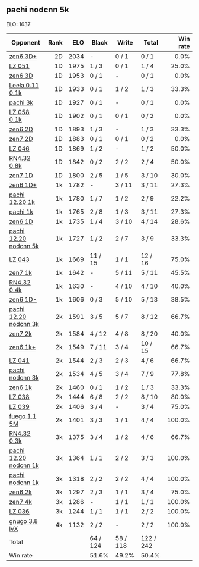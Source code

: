 ## pachi nodcnn 5k ##

ELO: 1637

Opponent | Rank | ELO | Black | Write | Total | Win rate
---------|-----:|----:|-------|-------|-------|-------:
[zen6 3D+](zen6%203D+.md) | 2D | 2034 | - | 0 / 1 | 0 / 1 | 0.0%
[LZ 051](LZ%20051.md) | 1D | 1975 | 1 / 3 | 0 / 1 | 1 / 4 | 25.0%
[zen6 3D](zen6%203D.md) | 1D | 1953 | 0 / 1 | - | 0 / 1 | 0.0%
[Leela 0.11 0.1k](Leela%200.11%200.1k.md) | 1D | 1933 | 0 / 1 | 1 / 2 | 1 / 3 | 33.3%
[pachi 3k](pachi%203k.md) | 1D | 1927 | 0 / 1 | - | 0 / 1 | 0.0%
[LZ 058 0.1k](LZ%20058%200.1k.md) | 1D | 1902 | 0 / 1 | 0 / 1 | 0 / 2 | 0.0%
[zen6 2D](zen6%202D.md) | 1D | 1893 | 1 / 3 | - | 1 / 3 | 33.3%
[zen7 2D](zen7%202D.md) | 1D | 1883 | 0 / 1 | 0 / 1 | 0 / 2 | 0.0%
[LZ 046](LZ%20046.md) | 1D | 1869 | 1 / 2 | - | 1 / 2 | 50.0%
[RN4.32 0.8k](RN4.32%200.8k.md) | 1D | 1842 | 0 / 2 | 2 / 2 | 2 / 4 | 50.0%
[zen7 1D](zen7%201D.md) | 1D | 1800 | 2 / 5 | 1 / 5 | 3 / 10 | 30.0%
[zen6 1D+](zen6%201D+.md) | 1k | 1782 | - | 3 / 11 | 3 / 11 | 27.3%
[pachi 12.20 1k](pachi%2012.20%201k.md) | 1k | 1780 | 1 / 7 | 1 / 2 | 2 / 9 | 22.2%
[pachi 1k](pachi%201k.md) | 1k | 1765 | 2 / 8 | 1 / 3 | 3 / 11 | 27.3%
[zen6 1D](zen6%201D.md) | 1k | 1735 | 1 / 4 | 3 / 10 | 4 / 14 | 28.6%
[pachi 12.20 nodcnn 5k](pachi%2012.20%20nodcnn%205k.md) | 1k | 1727 | 1 / 2 | 2 / 7 | 3 / 9 | 33.3%
[LZ 043](LZ%20043.md) | 1k | 1669 | 11 / 15 | 1 / 1 | 12 / 16 | 75.0%
[zen7 1k](zen7%201k.md) | 1k | 1642 | - | 5 / 11 | 5 / 11 | 45.5%
[RN4.32 0.4k](RN4.32%200.4k.md) | 1k | 1630 | - | 4 / 10 | 4 / 10 | 40.0%
[zen6 1D-](zen6%201D-.md) | 1k | 1606 | 0 / 3 | 5 / 10 | 5 / 13 | 38.5%
[pachi 12.20 nodcnn 3k](pachi%2012.20%20nodcnn%203k.md) | 2k | 1591 | 3 / 5 | 5 / 7 | 8 / 12 | 66.7%
[zen7 2k](zen7%202k.md) | 2k | 1584 | 4 / 12 | 4 / 8 | 8 / 20 | 40.0%
[zen6 1k+](zen6%201k+.md) | 2k | 1549 | 7 / 11 | 3 / 4 | 10 / 15 | 66.7%
[LZ 041](LZ%20041.md) | 2k | 1544 | 2 / 3 | 2 / 3 | 4 / 6 | 66.7%
[pachi nodcnn 3k](pachi%20nodcnn%203k.md) | 2k | 1534 | 4 / 5 | 3 / 4 | 7 / 9 | 77.8%
[zen6 1k](zen6%201k.md) | 2k | 1460 | 0 / 1 | 1 / 2 | 1 / 3 | 33.3%
[LZ 038](LZ%20038.md) | 2k | 1444 | 6 / 8 | 2 / 2 | 8 / 10 | 80.0%
[LZ 039](LZ%20039.md) | 2k | 1406 | 3 / 4 | - | 3 / 4 | 75.0%
[fuego 1.1 5M](fuego%201.1%205M.md) | 2k | 1401 | 3 / 3 | 1 / 1 | 4 / 4 | 100.0%
[RN4.32 0.3k](RN4.32%200.3k.md) | 3k | 1375 | 3 / 4 | 1 / 2 | 4 / 6 | 66.7%
[pachi 12.20 nodcnn 1k](pachi%2012.20%20nodcnn%201k.md) | 3k | 1364 | 1 / 1 | 2 / 2 | 3 / 3 | 100.0%
[pachi nodcnn 1k](pachi%20nodcnn%201k.md) | 3k | 1318 | 2 / 2 | 2 / 2 | 4 / 4 | 100.0%
[zen6 2k](zen6%202k.md) | 3k | 1297 | 2 / 3 | 1 / 1 | 3 / 4 | 75.0%
[zen7 4k](zen7%204k.md) | 3k | 1286 | - | 1 / 1 | 1 / 1 | 100.0%
[LZ 036](LZ%20036.md) | 3k | 1244 | 1 / 1 | 1 / 1 | 2 / 2 | 100.0%
[gnugo 3.8 lvX](gnugo%203.8%20lvX.md) | 4k | 1132 | 2 / 2 | - | 2 / 2 | 100.0%
Total | | | 64 / 124 | 58 / 118 | 122 / 242 | 
Win rate| | | 51.6% | 49.2% | 50.4% | 
